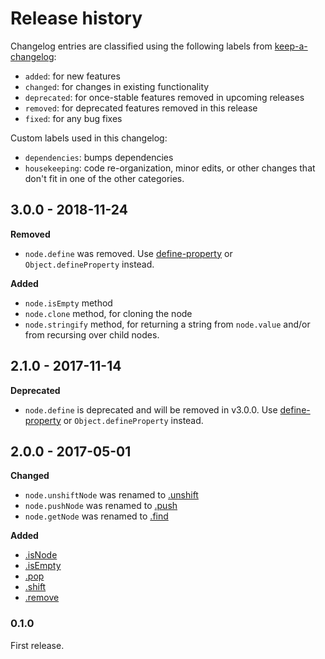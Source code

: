 # Release history

Changelog entries are classified using the following labels from [keep-a-changelog][]:

* `added`: for new features
* `changed`: for changes in existing functionality
* `deprecated`: for once-stable features removed in upcoming releases
* `removed`: for deprecated features removed in this release
* `fixed`: for any bug fixes

Custom labels used in this changelog:

* `dependencies`: bumps dependencies
* `housekeeping`: code re-organization, minor edits, or other changes that don't fit in one of the other categories.

## 3.0.0 - 2018-11-24

**Removed**

- `node.define` was removed. Use [define-property](https://github.com/jonschlinkert/define-property) or `Object.defineProperty` instead.

**Added**

- `node.isEmpty` method
- `node.clone` method, for cloning the node
- `node.stringify` method, for returning a string from `node.value` and/or from recursing over child nodes. 

## 2.1.0 - 2017-11-14

**Deprecated**

- `node.define` is deprecated and will be removed in v3.0.0. Use [define-property](https://github.com/jonschlinkert/define-property) or `Object.defineProperty` instead.

## 2.0.0 - 2017-05-01

**Changed**

- `node.unshiftNode` was renamed to [.unshift](readme.md#unshift)
- `node.pushNode` was renamed to [.push](readme.md#push)
- `node.getNode` was renamed to [.find](readme.md#find)

**Added**

- [.isNode](readme.md#isNode)
- [.isEmpty](readme.md#isEmpty)
- [.pop](readme.md#pop)
- [.shift](readme.md#shift)
- [.remove](readme.md#remove)

### 0.1.0

First release.

[keep-a-changelog]: https://github.com/olivierlacan/keep-a-changelog
